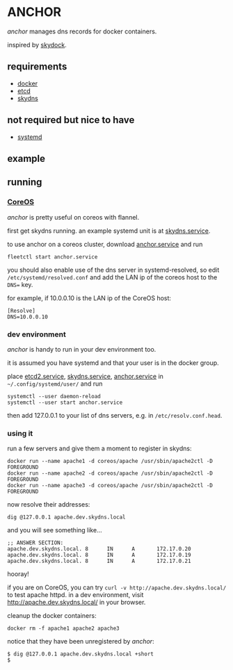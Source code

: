 # ANCHOR

*anchor* manages dns records for docker containers.

inspired by [skydock](https://github.com/crosbymichael/skydock).

## requirements

* [docker](https://github.com/docker/docker)
* [etcd](https://github.com/coreos/etcd)
* [skydns](https://github.com/skynetservices/skydns)

## not required but nice to have

* [systemd](https://github.com/systemd/systemd)

## example

## running

### [CoreOS](https://coreos.com)
*anchor* is pretty useful on coreos with flannel.

first get skydns running. an example systemd unit is at [skydns.service](systemd/coreos/skydns.service).

to use anchor on a coreos cluster, download [anchor.service](systemd/coreos/anchor.service)
and run

	fleetctl start anchor.service

you should also enable use of the dns server in systemd-resolved, so edit
`/etc/systemd/resolved.conf` and add the LAN ip of the coreos host to the `DNS=` key.

for example, if 10.0.0.10 is the LAN ip of the CoreOS host:

```
[Resolve]
DNS=10.0.0.10
```

### dev environment
*anchor* is handy to run in your dev environment too.

it is assumed you have systemd and that your user is in the docker group.

place [etcd2.service](systemd/user/etcd2.service), [skydns.service](systemd/user/skydns.service), [anchor.service](systemd/usr/anchor.service) in
`~/.config/systemd/user/` and run

	systemctl --user daemon-reload
	systemctl --user start anchor.service

then add 127.0.0.1 to your list of dns servers, e.g. in `/etc/resolv.conf.head`.

### using it

run a few servers and give them a moment to register in skydns:

	docker run --name apache1 -d coreos/apache /usr/sbin/apache2ctl -D FOREGROUND
	docker run --name apache2 -d coreos/apache /usr/sbin/apache2ctl -D FOREGROUND
	docker run --name apache3 -d coreos/apache /usr/sbin/apache2ctl -D FOREGROUND

now resolve their addresses:

	dig @127.0.0.1 apache.dev.skydns.local

and you will see something like...

	;; ANSWER SECTION:
	apache.dev.skydns.local. 8      IN      A       172.17.0.20
	apache.dev.skydns.local. 8      IN      A       172.17.0.19
	apache.dev.skydns.local. 8      IN      A       172.17.0.21

hooray!

if you are on CoreOS, you can try `curl -v http://apache.dev.skydns.local/` to test apache httpd.
in a dev environment, visit http://apache.dev.skydns.local/ in your browser.

cleanup the docker containers:

	docker rm -f apache1 apache2 apache3

notice that they have been unregistered by *anchor*:

	$ dig @127.0.0.1 apache.dev.skydns.local +short
	$ 

